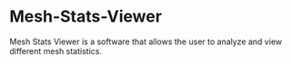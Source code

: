 # Mesh-Stats-Viewer
 Mesh Stats Viewer is a software that allows the user to analyze and view different mesh statistics.
